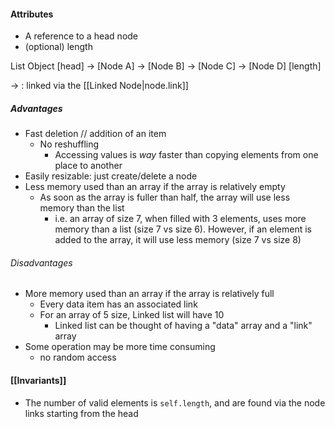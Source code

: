 #### Attributes
- A reference to a head node
- (optional) length

List Object
\[head\] -> \[Node A\] -> \[Node B\] -> \[Node C\] -> \[Node D\]
\[length\]

-> : linked via the [[Linked Node|node.link]]
##### Advantages
- Fast deletion // addition of an item
	- No reshuffling
		- Accessing values is _way_ faster than copying elements from one place to another
- Easily resizable: just create/delete a node
- Less memory used than an array if the array is relatively empty 
	- As soon as the array is fuller than half, the array will use less memory than the list
		- i.e. an array of size 7, when filled with 3 elements, uses more memory than a list (size 7 vs size 6). However, if an element is added to the array, it will use less memory (size 7 vs size 8)
###### Disadvantages
- More memory used than an array if the array is relatively full 
	- Every data item has an associated link
	- For an array of 5 size, Linked list will have 10
		- Linked list can be thought of having a "data" array and a "link" array
- Some operation may be more time consuming 
	- no random access

#### [[Invariants]]
- The number of valid elements is `self.length`, and are found via the node links starting from the head